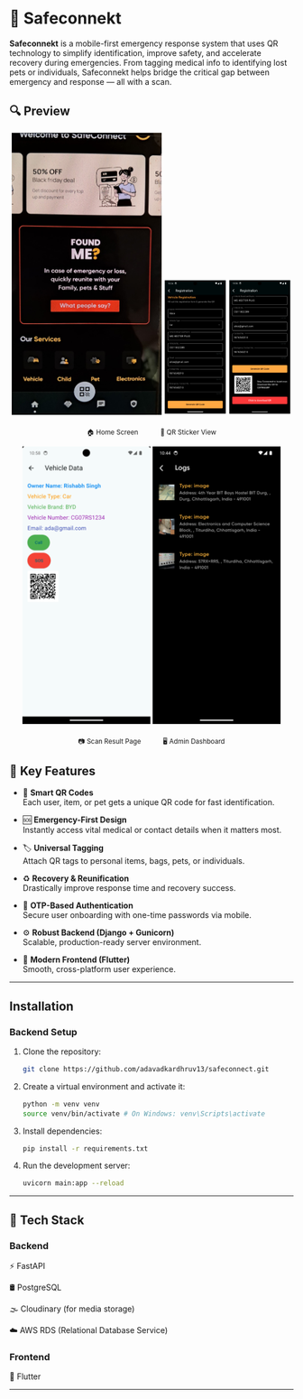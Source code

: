 # 🚨 Safeconnekt

**Safeconnekt** is a mobile-first emergency response system that uses QR technology to simplify identification, improve safety, and accelerate recovery during emergencies. From tagging medical info to identifying lost pets or individuals, Safeconnekt helps bridge the critical gap between emergency and response — all with a scan.

<h2>🔍 Preview</h2>

<p align="center">
  <img src="assets/1.jpeg" alt="Home Screen" height="500px"/>
  <img src="assets/2.png" alt="QR Sticker View" width="45%"/>
</p>
<p align="center">
  <sub>🏠 Home Screen &nbsp;&nbsp;&nbsp;&nbsp;&nbsp;&nbsp;&nbsp;&nbsp;&nbsp;&nbsp; 🔲 QR Sticker View</sub>
</p>

<p align="center">
  <img src="assets/3.png" alt="Scan Result Page" width="45%"/>
  <img src="assets/4.png" alt="Admin Dashboard" width="45%"/>
</p>
<p align="center">
  <sub>📷 Scan Result Page &nbsp;&nbsp;&nbsp;&nbsp;&nbsp;&nbsp;&nbsp;&nbsp;&nbsp;&nbsp; 🖥️ Admin Dashboard</sub>
</p>



## 🔐 Key Features

- 📱 **Smart QR Codes**  
  Each user, item, or pet gets a unique QR code for fast identification.

- 🆘 **Emergency-First Design**  
  Instantly access vital medical or contact details when it matters most.

- 🏷️ **Universal Tagging**  
  Attach QR tags to personal items, bags, pets, or individuals.

- ♻️ **Recovery & Reunification**  
  Drastically improve response time and recovery success.

- 🔐 **OTP-Based Authentication**  
  Secure user onboarding with one-time passwords via mobile.

- ⚙️ **Robust Backend (Django + Gunicorn)**  
  Scalable, production-ready server environment.

- 🎯 **Modern Frontend (Flutter)**  
  Smooth, cross-platform user experience.

---

## Installation


### Backend Setup

1. Clone the repository:
   ```bash
   git clone https://github.com/adavadkardhruv13/safeconnect.git
   ```

2. Create a virtual environment and activate it:
   ```bash
   python -m venv venv
   source venv/bin/activate # On Windows: venv\Scripts\activate
   ```

3. Install dependencies:
   ```bash
   pip install -r requirements.txt
   ```


4. Run the development server:
   ```bash
   uvicorn main:app --reload
   ```
---

## 🧰 Tech Stack
### Backend
⚡ FastAPI

🛢 PostgreSQL

🌫 Cloudinary (for media storage)

☁️ AWS RDS (Relational Database Service)

### Frontend
💙 Flutter

---

